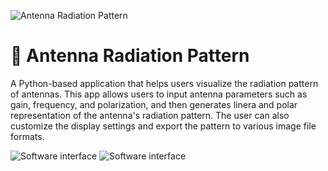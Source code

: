 ![Antenna Radiation Pattern]( https://i.imgur.com/kuuupsw.jpg)

# :satellite: Antenna Radiation Pattern 

A Python-based application that helps users visualize the radiation pattern of antennas. This app allows users to input antenna parameters such as gain, frequency, and polarization, and then generates linera and polar representation of the antenna's radiation pattern. The user can also customize the display settings and export the pattern to various image file formats.

 ![Software interface]( https://i.imgur.com/CGAVHHg.jpg)
 ![Software interface]( https://i.imgur.com/qNWMtBc.png)
